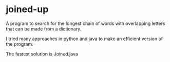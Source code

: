 # joined-up

A program to search for the longest chain of words with overlapping letters that can be made from a dictionary. 

I tried many approaches in python and java to make an efficient version of the program.

The fastest solution is Joined.java
